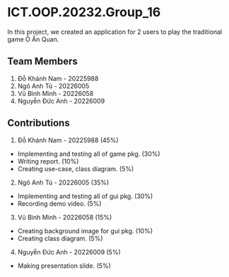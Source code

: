 # ICT.OOP.20232.Group_16
In this project, we created an application for 2 users to play the traditional game Ô Ăn Quan.
## Team Members
1. Đỗ Khánh Nam - 20225988
2. Ngô Anh Tú - 20226005
3. Vũ Bình Minh - 20226058
4. Nguyễn Đức Anh - 20226009
## Contributions
1. Đỗ Khánh Nam - 20225988 (45%)
- Implementing and testing all of game pkg. (30%)
- Writing report. (10%)
- Creating use-case, class diagram. (5%)
2. Ngô Anh Tú - 20226005 (35%)
- Implementing and testing all of gui pkg. (30%)
- Recording demo video. (5%)
3. Vũ Bình Minh - 20226058 (15%)
- Creating background image for gui pkg. (10%)
- Creating class diagram. (5%)
4. Nguyễn Đức Anh - 20226009 (5%)
- Making presentation slide. (5%)






